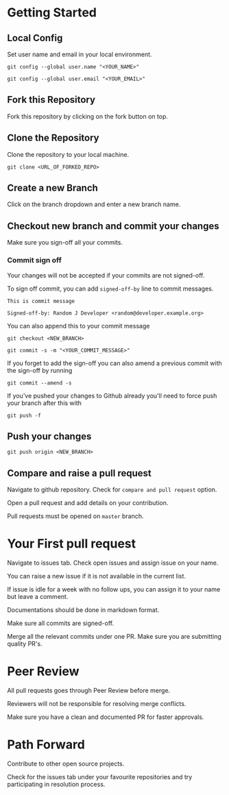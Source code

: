 # Getting Started

## Local Config

Set user name and email in your local environment.

```
git config --global user.name "<YOUR_NAME>"

git config --global user.email "<YOUR_EMAIL>"
```

## Fork this Repository

Fork this repository by clicking on the fork button on top.

## Clone the Repository

Clone the repository to your local machine.

```
git clone <URL_OF_FORKED_REPO>
```

## Create a new Branch

Click on the branch dropdown and enter a new branch name.

## Checkout new branch and commit your changes

Make sure you sign-off all your commits.

### Commit sign off

Your changes will not be accepted if your commits are not signed-off.

To sign off commit, you can add ``signed-off-by`` line to commit messages.


```
This is commit message

Signed-off-by: Random J Developer <random@developer.example.org>
```

You can also append this to your commit message

```
git checkout <NEW_BRANCH>

git commit -s -m "<YOUR_COMMIT_MESSAGE>"
```

If you forget to add the sign-off you can also amend a previous commit with the sign-off by running 

```
git commit --amend -s
```

If you've pushed your changes to Github already you'll need to force push your branch after this with 

```
git push -f
```

## Push your changes

```
git push origin <NEW_BRANCH>
```

## Compare and raise a pull request

Navigate to github repository. Check for ``compare and pull request`` option.

Open a pull request and add details on your contribution.

Pull requests must be opened on ``master`` branch.


# Your First pull request

Navigate to issues tab. Check open issues and assign issue on your name.

You can raise a new issue if it is not available in the current list.

If issue is idle for a week with no follow ups, you can assign it to your name but leave a comment.

Documentations should be done in markdown format.

Make sure all commits are signed-off.

Merge all the relevant commits under one PR. Make sure you are submitting quality PR's.

# Peer Review

All pull requests goes through Peer Review before merge.

Reviewers will not be responsible for resolving merge conflicts. 

Make sure you have a clean and documented PR for faster approvals.

# Path Forward

Contribute to other open source projects.

Check for the issues tab under your favourite repositories and try participating in resolution process.